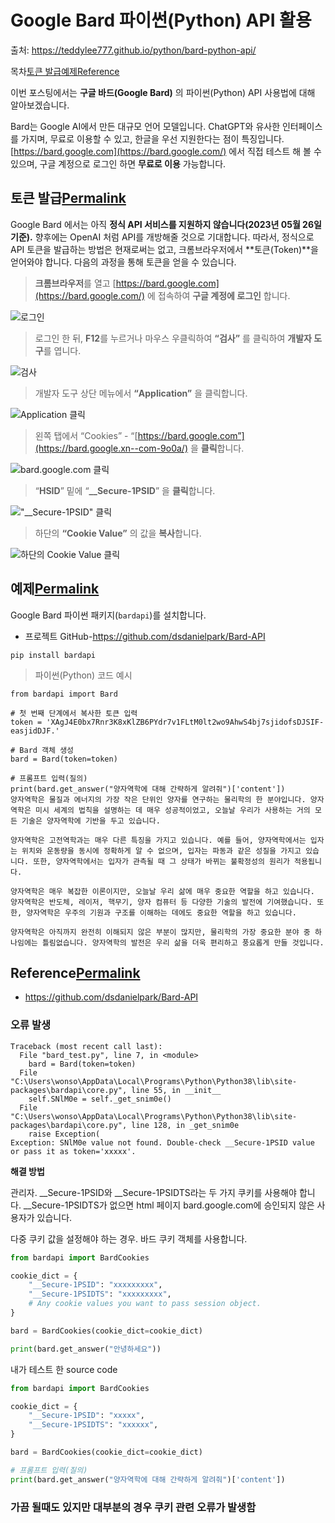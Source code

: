 # Google Bard 파이썬(Python) API 활용

출처: https://teddylee777.github.io/python/bard-python-api/



목차[토큰 발급](https://teddylee777.github.io/python/bard-python-api/#토큰-발급)[예제](https://teddylee777.github.io/python/bard-python-api/#예제)[Reference](https://teddylee777.github.io/python/bard-python-api/#reference)

이번 포스팅에서는 **구글 바드(Google Bard)** 의 파이썬(Python) API 사용법에 대해 알아보겠습니다.

Bard는 Google AI에서 만든 대규모 언어 모델입니다. ChatGPT와 유사한 인터페이스를 가지며, 무료로 이용할 수 있고, 한글을 우선 지원한다는 점이 특징입니다. [https://bard.google.com](https://bard.google.com/) 에서 직접 테스트 해 볼 수 있으며, 구글 계정으로 로그인 하면 **무료로 이용** 가능합니다.

## 토큰 발급[Permalink](https://teddylee777.github.io/python/bard-python-api/#토큰-발급)

Google Bard 에서는 아직 **정식 API 서비스를 지원하지 않습니다(2023년 05월 26일 기준).** 향후에는 OpenAI 처럼 API를 개방해줄 것으로 기대합니다. 따라서, 정식으로 API 토큰을 발급하는 방법은 현재로써는 없고, 크롬브라우저에서 **토큰(Token)**을 얻어와야 합니다. 다음의 과정을 통해 토큰을 얻을 수 있습니다.

> **크롬브라우저**를 열고 [https://bard.google.com](https://bard.google.com/) 에 접속하여 **구글 계정에 로그인** 합니다.

![로그인](https://teddylee777.github.io/images/2023-05-26-bard-python-api/google-bard-01.png)

> 로그인 한 뒤, **F12**를 누르거나 마우스 우클릭하여 **“검사”** 를 클릭하여 **개발자 도구**를 엽니다.

![검사](https://teddylee777.github.io/images/2023-05-26-bard-python-api/google-bard-02.png)

> 개발자 도구 상단 메뉴에서 **“Application”** 을 클릭합니다.

![Application 클릭](https://teddylee777.github.io/images/2023-05-26-bard-python-api/google-bard-03.png)

> 왼쪽 탭에서 “Cookies” - “[https://bard.google.com”](https://bard.google.xn--com-9o0a/) 을 **클릭**합니다.

![bard.google.com 클릭](https://teddylee777.github.io/images/2023-05-26-bard-python-api/google-bard-04.png)

> “**HSID**” 밑에 “**__Secure-1PSID**” 을 **클릭**합니다.

!["__Secure-1PSID" 클릭](https://teddylee777.github.io/images/2023-05-26-bard-python-api/google-bard-05.png)

> 하단의 **“Cookie Value”** 의 값을 **복사**합니다.

![하단의 Cookie Value 클릭](https://teddylee777.github.io/images/2023-05-26-bard-python-api/google-bard-06.png)

## 예제[Permalink](https://teddylee777.github.io/python/bard-python-api/#예제)

Google Bard 파이썬 패키지(`bardapi`)를 설치합니다.

- 프로젝트 GitHub-https://github.com/dsdanielpark/Bard-API

```ba
pip install bardapi
```

> 파이썬(Python) 코드 예시

```
from bardapi import Bard

# 첫 번째 단계에서 복사한 토큰 입력
token = 'XAgJ4E0bx7Rnr3K8xKlZB6PYdr7v1FLtM0lt2wo9AhwS4bj7sjidofsDJSIF-easjidDJF.'

# Bard 객체 생성
bard = Bard(token=token)

# 프롬프트 입력(질의)
print(bard.get_answer("양자역학에 대해 간략하게 알려줘")['content'])
양자역학은 물질과 에너지의 가장 작은 단위인 양자를 연구하는 물리학의 한 분야입니다. 양자역학은 미시 세계의 법칙을 설명하는 데 매우 성공적이었고, 오늘날 우리가 사용하는 거의 모든 기술은 양자역학에 기반을 두고 있습니다.

양자역학은 고전역학과는 매우 다른 특징을 가지고 있습니다. 예를 들어, 양자역학에서는 입자는 위치와 운동량을 동시에 정확하게 알 수 없으며, 입자는 파동과 같은 성질을 가지고 있습니다. 또한, 양자역학에서는 입자가 관측될 때 그 상태가 바뀌는 불확정성의 원리가 적용됩니다.

양자역학은 매우 복잡한 이론이지만, 오늘날 우리 삶에 매우 중요한 역할을 하고 있습니다. 양자역학은 반도체, 레이저, 핵무기, 양자 컴퓨터 등 다양한 기술의 발전에 기여했습니다. 또한, 양자역학은 우주의 기원과 구조를 이해하는 데에도 중요한 역할을 하고 있습니다.

양자역학은 아직까지 완전히 이해되지 않은 부분이 많지만, 물리학의 가장 중요한 분야 중 하나임에는 틀림없습니다. 양자역학의 발전은 우리 삶을 더욱 편리하고 풍요롭게 만들 것입니다.
```

## Reference[Permalink](https://teddylee777.github.io/python/bard-python-api/#reference)

- https://github.com/dsdanielpark/Bard-API



### 오류 발생

```
Traceback (most recent call last):
  File "bard_test.py", line 7, in <module>
    bard = Bard(token=token)
  File "C:\Users\wonso\AppData\Local\Programs\Python\Python38\lib\site-packages\bardapi\core.py", line 55, in __init__
    self.SNlM0e = self._get_snim0e()
  File "C:\Users\wonso\AppData\Local\Programs\Python\Python38\lib\site-packages\bardapi\core.py", line 128, in _get_snim0e
    raise Exception(
Exception: SNlM0e value not found. Double-check __Secure-1PSID value or pass it as token='xxxxx'.
```

**해결 방법**

관리자. __Secure-1PSID와 __Secure-1PSIDTS라는 두 가지 쿠키를 사용해야 합니다. __Secure-1PSIDTS가 없으면 html 페이지 bard.google.com에 승인되지 않은 사용자가 있습니다.

다중 쿠키 값을 설정해야 하는 경우. 바드 쿠키 객체를 사용합니다.

``` py
from bardapi import BardCookies

cookie_dict = {
    "__Secure-1PSID": "xxxxxxxxx",
    "__Secure-1PSIDTS": "xxxxxxxxx",
    # Any cookie values you want to pass session object.
}

bard = BardCookies(cookie_dict=cookie_dict)

print(bard.get_answer("안녕하세요"))
```



내가 테스트 한 source code

``` py
from bardapi import BardCookies

cookie_dict = {
    "__Secure-1PSID": "xxxxx",
    "__Secure-1PSIDTS": "xxxxxx",
}

bard = BardCookies(cookie_dict=cookie_dict)

# 프롬프트 입력(질의)
print(bard.get_answer("양자역학에 대해 간략하게 알려줘")['content'])

```



### 가끔 될때도 있지만 대부분의 경우 쿠키 관련 오류가 발생함

